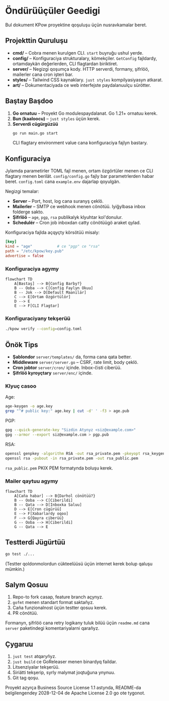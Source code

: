 # Öndürüüçüler Geedigi

Bul dokument KPow proyektine qoşuluşu üçün nusravkamalar beret.

## Projekttin Quruluşu

- **cmd/** – Cobra menen kurulgen CLI. `start` buyruğu ushul yerde.
- **config/** – Konfiguraciya strukturalary, kömekçiler. `GetConfig` fajldardy, ortamdaykän değerlerden, CLI flagtardan biriktiret.
- **server/** – Negizgi qoşumça kody. HTTP serverdi, formany, şifrlöö, mailerler cana cron işteri bar.
- **styles/** – Tailwind CSS kaynaklary. `just styles` kompilyasiyasyn atkarat.
- **art/** – Dokumentaciyada ce web interfejste paydalanuulçu sürötter.

## Baştay Başdoo

1. **Go ornatuu** – Proyekt Go modulespaydalanat. Go 1.21+ ornatuu kerek.
2. **Bun (kaaloocu)** – `just styles` üçün kerek.
3. **Serverdi cügürgüzüü**
   ```sh
   go run main.go start
   ```
   CLI flagtary environment value cana konfiguraciya fajlyn bastary.

## Konfiguraciya

Jylamda parametirler TOML fajl menen, ortam özgörtüler menen ce CLI flagtary menen berilät. `config/config.go` fajly bar parametrlerden habar beret. `config.toml` cana `example.env` dajarlap qoyulgän.

Negizgi temalar:

- **Server** – Port, host, log cana suranyş çeklö.
- **Mailerler** – SMTP ce webhook menen cönötüü. Iyiğylbasa inbox folderge sakto.
- **Şifrlöö** – `age`, `pgp`, `rsa` publikalyk klyuhtar kol'donulur.
- **Schedulér** – Cron job inboxdan catty cönötüügö araket qylad.

Konfiguraciya fajlda açqyçty körsötüü misaly:

```toml
[key]
kind = "age"           # ce "pgp" ce "rsa"
path = "/etc/kpow/key.pub"
advertise = false
```

### Konfiguraciya agymy

```mermaid
flowchart TD
    A[Bastaş] --> B{Config Barby?}
    B -- Ooba --> C[Config Faylyn Okuu]
    B -- Jok --> D[Default Maanilär]
    C --> E[Ortam Ozgörtülör]
    D --> E
    E --> F[CLI Flagtar]
```

### Konfiguraciyany tekşerüü

```sh
./kpow verify --config=config.toml
```

## Önök Tips

- **Şablondor** `server/templates/` da, forma cana qata better.
- **Middleware** `server/server.go` – CSRF, rate limit, body çeklö.
- **Cron jobtor** `server/cron/` içinde. Inbox-čisti ciberüü.
- **Şifrlöö kyroyçtary** `server/enc/` içinde.

### Klyuç casoo

Age:

```sh
age-keygen -o age.key
grep "^# public key:" age.key | cut -d' ' -f3 > age.pub
```

PGP:

```sh
gpg --quick-generate-key "Sizdin Atynyz <siz@example.com>"
gpg --armor --export siz@example.com > pgp.pub
```

RSA:

```sh
openssl genpkey -algorithm RSA -out rsa_private.pem -pkeyopt rsa_keygen_bits:2048
openssl rsa -pubout -in rsa_private.pem -out rsa_public.pem
```

`rsa_public.pem` PKIX PEM formatynda boluşu kerek.

### Mailer qaytuu agymy

```mermaid
flowchart TD
    A[Caña habar] --> B{Darhol cönötüü?}
    B -- Ooba --> C[Ciberildi]
    B -- Qata --> D[Inboxka Saluu]
    D --> E[Cron cügürüü]
    E --> F[Xabarlardy oqoo]
    F --> G{Qayra ciberüü}
    G -- Ooba --> H[Ciberildi]
    G -- Qata --> E
```

## Testterdi Jügürtüü

```sh
go test ./...
```

(Testter qoldonmolordun cükteelüüsü üçün internet kerek bolup qaluşu mümkin.)

## Salym Qosuu

1. Repo-to fork casap, feature branch açynyz.
2. `gofmt` menen standart format saktañyz.
3. Caña funzionalnost üçün testter qosuu kerek.
4. PR cönötüü.

Formanyn, şifrlöö cana retry logikany tuluk bilüü üçün `readme.md` cana `server` paketindegi komentariyalarni qarañyz.

## Çygaruu

1. `just test` atqaryñyz.
2. `just build` ce GoReleaser menen binardyq faildar.
3. Litsenziyalar tekşerüü.
4. Siriätti tekşerip, syrly malymat joqtuğuna ynynuu.
5. Git tag qoşu.

Proyekt azyrça Business Source License 1.1 astynda, README-da belgilengendey 2028-12-04 de Apache License 2.0 go ote tygonot.
